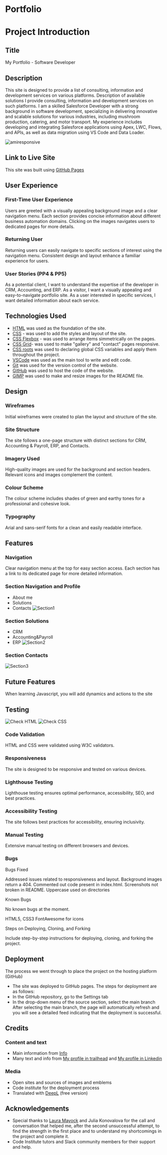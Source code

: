 # Portfolio
# Project Introduction

## Title

My Portfolio - Software Developer

## Description

This site is designed to provide a list of consulting, information and development services on various platforms. 
Description of available solutions I provide consulting, information and development services on such platforms.
I am a skilled Salesforce Developer with a strong background in software development, specializing in delivering innovative and scalable solutions for various industries, including mushroom production, catering, and motor transport. My experience includes developing and integrating Salesforce applications using Apex, LWC, Flows, and APIs, as well as data migration using VS Code and Data Loader.

![amiresponsive](https://raw.githubusercontent.com/lazoriks/Portfolio/main/docs/adaptyv.png)

## Link to Live Site

This site was built using [GitHub Pages](https://lazoriks.github.io/Portfolio/)

## User Experience

### First-Time User Experience

Users are greeted with a visually appealing background image and a clear navigation menu.
Each section provides concise information about different business automation domains.
Clicking on the images navigates users to dedicated pages for more details.

### Returning User

Returning users can easily navigate to specific sections of interest using the navigation menu.
Consistent design and layout enhance a familiar experience for users.

### User Stories (PP4 & PP5)

As a potential client, I want to understand the expertise of the developer in CRM, Accounting, and ERP.
As a visitor, I want a visually appealing and easy-to-navigate portfolio site.
As a user interested in specific services, I want detailed information about each service.

## Technologies Used

* [HTML](https://developer.mozilla.org/en-US/docs/Web/HTML) was used as the foundation of the site.
* [CSS](https://developer.mozilla.org/en-US/docs/Web/css) - was used to add the styles and layout of the site.
* [CSS Flexbox](https://developer.mozilla.org/en-US/docs/Learn/CSS/CSS_layout/Flexbox) - was used to arrange items simmetrically on the pages.
* [CSS Grid](https://developer.mozilla.org/en-US/docs/Web/CSS/grid)- was used to make "gallery" and "contact" pages responsive.
* [CSS roots](https://developer.mozilla.org/en-US/docs/Web/CSS/:root) was used to declaring global CSS variables and apply them throughout the project.
* [VSCode](https://code.visualstudio.com/) was used as the main tool to write and edit code.
* [Git](https://git-scm.com/) was used for the version control of the website.
* [GitHub](https://github.com/) was used to host the code of the website.
* [GIMP](https://www.gimp.org/) was used to make and resize images for the README file.

## Design

### Wireframes

Initial wireframes were created to plan the layout and structure of the site.

### Site Structure

The site follows a one-page structure with distinct sections for CRM, Accounting & Payroll, ERP, and Contacts.

### Imagery Used

High-quality images are used for the background and section headers.
Relevant icons and images complement the content.

### Colour Scheme

The colour scheme includes shades of green and earthy tones for a professional and cohesive look.

### Typography

Arial and sans-serif fonts for a clean and easily readable interface.

## Features

### Navigation

Clear navigation menu at the top for easy section access.
Each section has a link to its dedicated page for more detailed information.

### Section Navigation and Profile
* About me
* Solutions
* Contacts
![Section1](https://raw.githubusercontent.com/lazoriks/Portfolio/main/docs/sectionprofile.png)

### Section Solutions
* CRM
* Accounting&Payroll
* ERP
![Section2](https://raw.githubusercontent.com/lazoriks/Portfolio/main/docs/sectionsolutions.png)

### Section Contacts
![Section3](https://raw.githubusercontent.com/lazoriks/Portfolio/main/docs/sectioncontacts.png)

## Future Features

When learning Javascript, you will add dynamics and actions to the site

## Testing

![Check HTML](https://raw.githubusercontent.com/lazoriks/Portfolio/main/docs/checkwc.png)
![Check CSS](https://raw.githubusercontent.com/lazoriks/Portfolio/main/docs/checkcss.png)

### Code Validation

HTML and CSS were validated using W3C validators.

### Responsiveness

The site is designed to be responsive and tested on various devices.

### Lighthouse Testing

Lighthouse testing ensures optimal performance, accessibility, SEO, and best practices.

### Accessibility Testing

The site follows best practices for accessibility, ensuring inclusivity.

### Manual Testing

Extensive manual testing on different browsers and devices.

### Bugs

Bugs Fixed

Addressed issues related to responsiveness and layout.
Background images return a 404.
Commented out code present in index.html.
Screenshots not broken in README.
Uppercase used on directories

Known Bugs

No known bugs at the moment.

HTML5, CSS3
FontAwesome for icons

Steps on Deploying, Cloning, and Forking

Include step-by-step instructions for deploying, cloning, and forking the project.

## Deployment

The process we went through to place the project on the hosting platform (GitHub)
* The site was deployed to GitHub pages.
The steps for deployment are as follows:
* In the GitHub repository, go to the Settings tab
* In the drop-down menu of the source section, select the main branch
After selecting the main branch, the page will automatically refresh and you will see a detailed feed indicating that the deployment is successful.

## Credits

### Content and text

* Main information from [Info](https://www.linkedin.com/company/oneservice-ua/)
* Many text and info from [My profile in trailhead](https://www.salesforce.com/trailblazer/slazoryk)
and [My profile in Linkedin](https://www.linkedin.com/in/lazoriks/)

### Media

* Open sites and sources of images and emblems
* Code institute for the deployment process
* Translated with [DeepL](www.DeepL.com/Translator) (free version)

## Acknowledgements

* Special thanks to [Laura Mayock](https://www.linkedin.com/in/laura-mayock/) and Julia Konovalova for the call and conversation that helped me, after the second unsuccessful attempt, to find the strength in the first place and to understand my shortcomings in the project and complete it. 
* Code Institute tutors and Slack community members for their support and help.
